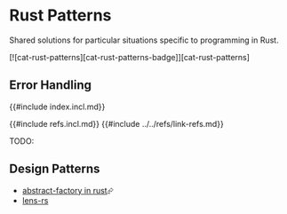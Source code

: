 # Rust Patterns

Shared solutions for particular situations specific to programming in Rust.

[![cat-rust-patterns][cat-rust-patterns-badge]][cat-rust-patterns]

## Error Handling

{{#include index.incl.md}}

{{#include refs.incl.md}}
{{#include ../../refs/link-refs.md}}

<div class="hidden">
TODO:

## Design Patterns

- [abstract-factory in rust][abstract-factory-in-rust]⮳
- [lens-rs][c-lens]

[abstract-factory-in-rust]: https://refactoring.guru/design-patterns/abstract-factory/rust/example#example-0
[c-lens]: https://crates.io/crates/lens-rs

</div>
